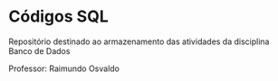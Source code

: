 # Códigos SQL

<p>Repositório destinado ao armazenamento das atividades da disciplina Banco de Dados</p>
<p>Professor: Raimundo Osvaldo</p>
